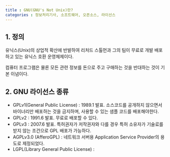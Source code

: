 ```yaml
---
title : GNU(GNU's Not Unix)란?
categories : 정보처리기사, 소프트웨어, 오픈소스, 라이선스
---
```


## 1. 정의

유닉스(Unix)의 상업적 확산에 반발하여 리처드 스톨먼과 그의 팀이 무료로 개발 배포하고 있는 유닉스 호환 운영체제이다.

컴퓨터 프로그램은 물론 모든 관련 정보를 돈으로 주고 구매하는 것을 반대하는 것이 기본 이념이다.

## 2. GNU 라이선스 종류

- GPLv1(General Public License) : 1989.1 발표. 소스코드를 공개하지 않으면서 바이너리만 배포하는 것을 금지하며, 사용할 수 있는 샘플 코드를 배포해야한다.
- GPLv2 : 1991.6 발표. 무료로 배포할 수 있다.
- GPLv3 : 2007.6 발표. 특허권자가 저작권자와 다를 경우 특허 소유자가 기술료를 받지 않는 조건으로 GPL 배포가 가능하다.
- AGPLv3.0 (AfferoGPL) : 네트워크 서버용 Application Service Provider의 용도로 제정되었다. 
- LGPL(Library General Public License) : 

